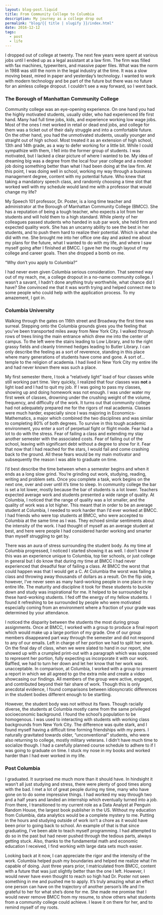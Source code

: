 ```yaml
---
layout: blog-post.liquid
title: From Community College to Columbia
description: My journey as a college drop out
permalink: "blog/{{ title | slugify }}/index.html"
date: 2016-12-12
tags:
  - post
  - life
---
```


I dropped out of college at twenty. The next few years were spent at various jobs until I ended up as a legal assistant at a law firm. The firm was filled with fax machines, typewriters, and massive paper files. What was the norm in 1988 was still the norm in the legal industry at the time. It was a slow moving beast, mired in paper and yesterday’s technology. I wanted to work with modern technology and be part of the future but there was no future for an aimless college dropout. I couldn’t see a way forward, so I went back.

### The Borough of Manhattan Community College

Community college was an eye-opening experience. On one hand you had the highly motivated students, usually older, who had experienced life first hand. Many had full time jobs, kids, and experience working low wage jobs. Most of the ones I met worked in retail or dead end jobs, and college for them was a ticket out of their daily struggle and into a comfortable future. On the other hand, you had the unmotivated students, usually younger and straight out of high school. Most treated it as an extension of high school, 13th and 14th grade, as a way to defer working for a little bit. While I could sympathize with them, I fell into the former group of students. I was motivated, but I lacked a clear picture of where I wanted to be. My idea of dreaming big was a degree from the local four year college and a modest job doing something better than what I had been doing at the law firm. At this point, I was doing well in school, working my way through a business management degree, content with my potential future. Who knew that taking a mandatory speech class, and randomly choosing a time slot that worked well with my schedule would land me with a professor that would change my life?

My Speech 101 professor, Dr. Poster, is a long time teacher and administrator at the Borough of Manhattan Community College (BMCC). She has a reputation of being a tough teacher, who expects a lot from her students and will hold them to a high standard. While plenty of her colleagues passed students who handed in sub par work, she held firm and expected quality work. She has an uncanny ability to see the best in her students, and to push them hard to realize their potential. Which is what she did with me. She brought me into her office one day and asked me about my plans for the future, what I wanted to do with my life, and where I saw myself going after I finished at BMCC. I gave her the rough layout of my college and career goals. Then she dropped a bomb on me.

“Why don’t you apply to Columbia?”

I had never even given Columbia serious consideration. That seemed way out of my reach, me, a college dropout in a no-name community college. I wasn’t a savant, I hadn’t done anything truly worthwhile, what chance did I have? She convinced me that it was worth trying and helped connect me to some people who could help with the application process. To my amazement, I got in.

### Columbia University

Walking through the gates on 116th street and Broadway the first time was surreal. Stepping onto the Columbia grounds gives you the feeling that you’ve been transported miles away from New York City. I walked through rows of trees lining the main entrance which drew me into the center of campus. To the left were the stairs leading to Low Library, and to the right grassy fields and cleanly trimmed hedges leading to Butler Library. I can only describe the feeling as a sort of reverence, standing in this place where many generations of students have come and gone. A sort of… temple to the religion of academia. I had lived in New York City my entire life and had never known there was such a place.

My first semester there, I took a “relatively light” load of four classes while still working part time. Very quickly, I realized that four classes was **not** a light load and I had to quit my job. If I was going to pass my classes, showing up and doing homework was not enough. I was under water my first week of classes, drowning under the crushing weight of the volume, frequency, and difficulty of the work. It turns out that community college had not adequately prepared me for the rigors of real academia. Classes were much harder, especially since I was majoring in Economics-Mathematics, a major which combined the two disciplines and was similar to completing 80% of both degrees. To survive in this tough academic environment, you enter a sort of perpetual fight or flight mode. Fear had a lot to do with the stress. Fear of failing a class and extending my stay another semester with the associated costs. Fear of failing out of the school, leaving with significant debt without a degree to show for it. Fear that now that I had reached for the stars, I would fail and come crashing back to the ground. All these fears would be my main motivator and subsequently the reason I was able to graduate on time.

I’d best describe the time between when a semester begins and when it ends as a long slow grind. You’re grinding out work, studying, reading, writing and problem sets. Once you complete a task, work begins on the next one, over and over until it’s time to sleep. In community college the bar is set a lot lower, mostly because the bar of students is a lot lower. Teachers expected average work and students presented a wide range of quality. At Columbia, I noticed that the range of quality was a lot smaller, and the quality of work was a lot higher. This meant that in order to be an average student at Columbia, I needed to work harder than I’d ever worked at BMCC. I had friends who were top students at BMCC, who were accepted to Columbia at the same time as I was. They echoed similar sentiments about the intensity of the work. I had thought of myself as an average student at best, and here were people I had considered harder working and smarter than myself struggling to get by.

There was an aura of stress surrounding the student body. As my time at Columbia progressed, I noticed I started showing it as well. I don’t know if this was an experience unique to Columbia, top tier schools, or just college in general but I do know that during my time at BMCC I had never experienced that dreadful fear of failing a class. At BMCC the worst that could happen was that I would get a C. At Columbia the worst was failing a class and throwing away thousands of dollars as a result. On the flip side, however, I’ve never seen as many hard-working people in one place in my entire life. The maturity and discipline it took for these students to buckle down and study was inspirational for me. It helped to be surrounded by these hard-working students. I fed off the energy of my fellow students. I found it refreshing to be surrounded by people who were motivated especially coming from an environment where a fraction of your grade was determined by your attendance.

I noticed the disparity between the students the most during group assignments. Once at BMCC, I worked with a group to produce a final report which would make up a large portion of my grade. One of our group members disappeared part way through the semester and did not respond to any of our emails. Left in charge of her portion we had to split her work. On the final day of class, when we were slated to hand in our report, she showed up with a crumpled print-out with a paragraph which was supposed to represent her portion, fully expecting us incorporate it with our work. Baffled, we had to turn her down and let her know that her work was unacceptable. In comparison, at Columbia, I worked with a group to present a report in which we all agreed to go the extra mile and create a video showcasing our findings. All members of the group were active, engaged, and contributed beyond their fair share of work. Though this is only anecdotal evidence, I found comparisons between idiosyncratic differences in the student bodies different enough to be startling.

However, the student body was not without its flaws. Though racially diverse, the students at Columbia mostly came from the same privileged socioeconomic background. I found the school’s population to be homogenous. I was used to interacting with students with working class backgrounds from New York City. The difference was quite stark, and I found myself having a difficult time forming friendships with my peers. I naturally gravitated towards older, “unconventional” students, who were also returning to college, mostly military veterans. I didn’t have much time to socialize though. I had a carefully planned course schedule to adhere to if I was going to graduate on time. I stuck my nose in my books and worked harder than I had ever worked in my life.

### Post Columbia

I graduated. It surprised me much more than it should have. In hindsight it wasn’t all just studying and stress, there were plenty of good times along with the bad. I met a lot of great people during my time, many who have gone on to do some impressive things. I had worked my way through two and a half years and landed an internship which eventually turned into a job. From there, I transitioned to my current role as a Data Analyst at Penguin Random House, the largest book publisher in the US. Without my education from Columbia, data analytics would be a complete mystery to me. Putting in the hours and studying outside of work isn’t a chore as it would have been prior to going back to school. An example of that is that since graduating, I’ve been able to teach myself programming. I had attempted to do so in the past but had never pushed through the tedious parts, always getting stuck. Also, thanks to the fundamental math and economic education I received, I find working with large data sets much easier.

Looking back at it now, I can appreciate the rigor and the intensity of the work. Columbia helped push my boundaries and helped me realize what I’m capable of doing. Just three years prior, I matriculated from BMCC, content with a future that was just slightly better than the one I left. However, I would never have even thought to reach so high had Dr. Poster not seen something in me and pushed me to apply. It’s truly amazing what an effect one person can have on the trajectory of another person’s life and I’m grateful to her for what she’s done for me. She made me promise that I would never remove BMCC from my resume, to show others what students from a community college could achieve. I leave it on there for her, and to remind myself of my roots.

